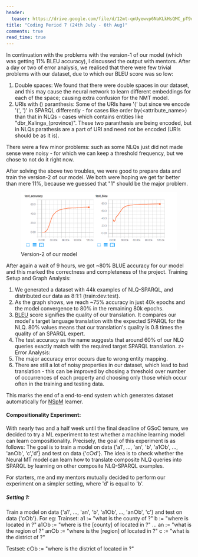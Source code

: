 ```yaml
---
header:
  teaser: https://drive.google.com/file/d/12mt-qnUyewvp6NaKLkHsQMC_pT9dQB9C/view?usp=sharing
title: "Coding Period 7 (24th July - 6th Aug)"
comments: true
read_time: true
---
```




In continuation with the problems with the version-1 of our model (which was getting 11% BLEU accuracy), I discussed the output with mentors. After a day or two of error analysis, we realised that there were few trivial problems with our dataset, due to which our BLEU score was so low:

1. Double spaces: We found that there were double spaces in our dataset, and this may cause the neural network to learn different embeddings for each of the space; causing extra confusion for the NMT model.
2. URIs with () paranthesis: Some of the URIs have '(' but since we encode '(', ')' in SPARQL differently - for cases like order by(<attribute_name>) than that in NLQs - cases which contains entities like "dbr_Kalinga_(province)". These two paranthesis are being encoded, but in NLQs parathesis are a part of URI and need not be encoded (URIs should be as it is).

There were a few minor problems: such as some NLQs just did not made sense were noisy - for which we can keep a threshold frequency, but we chose to not do it right now.

After solving the above two troubles, we were good to prepare data and train the version-2 of our model. We both were hoping we get far better than mere 11%, because we guessed that "1" should be the major problem.

<figure>
    <img src="/assets/images/BLEU.png">
    <figcaption>Version-2 of our model</figcaption>
</figure>

After again a wait of 9 hours, we got ~80% BLUE accuracy for our model and this marked the correctness and completeness of the project. 
Training Setup and Graph Analysis:
1. We generated a dataset with 44k examples of NLQ-SPARQL, and distributed our data as 8:1:1 (train:dev:test).
2. As the graph shows, we reach ~75% accuracy in just 40k epochs and the model convergence to 80% in the remaining 80k epochs. 
3. [BLEU](https://en.wikipedia.org/wiki/BLEU) score signifies the quality of our translation. It compares our model's target language translation with the expected SPARQL for the NLQ. 80% values means that our translation's quality is 0.8 times the quality of an SPARQL expert.
4. The test accuracy as the name suggests that around 60% of our NLQ queries exactly match with the required target SPARQL translation.
z∘
Error Analysis:
1. The major accuracy error occurs due to wrong entity mapping.
2. There are still a lot of noisy properties in our dataset, which lead to bad translation - this can be improved by chosing a threshold over number of occurrences of each property and choosing only those which occur often in the training and testing data.

This marks the end of a end-to-end system which generates dataset automatically for [NSpM](https://github.com/AKSW/NSpM) learner.

#### Compositionality Experiment:

With nearly two and a half week until the final deadline of GSoC tenure, we decided to try a ML experiment to test whether a machine learning model can learn compositionality. Precisely, the goal of this experiment is as follows:
The goal is to train a model on data {'a1', …, 'an', 'b', 'a1○b', …, 'an○b', 'c','d'} and test on data {'c○d'}.
The idea is to check whether the Neural MT model can learn how to translate composite NLQ queries into SPARQL by learning on other composite NLQ-SPARQL examples.

For starters, me and my mentors mutually decided to perform our experiment on a simpler setting, where 'd' is equal to 'b'.

##### Setting 1: 

Train a model on data {'a1', …, 'an', 'b', 'a1○b', …, 'an○b', 'c'} and test on data {'c○b'}.
For eg:
Trainset:
a1 := "what is the county of <X> ?"
b := "where is <X> located in ?"
a1○b := "where is the [county] of <X> located in ?"
…
an := "what is the region of <X> ?"
an○b := "where is the [region] of <X> located in ?"
c := "what is the district of <X> ?"

Testset:
c○b := "where is the district of <X> located in ?"




